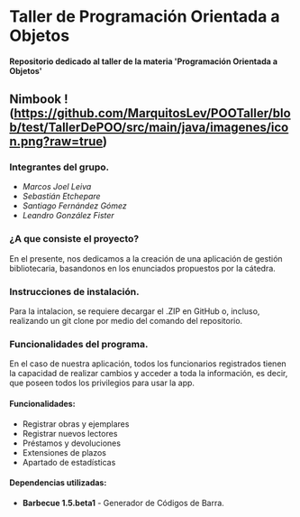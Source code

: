 # Taller de Programación Orientada a Objetos

#### Repositorio dedicado al taller de la materia 'Programación Orientada a Objetos'

## Nimbook !(https://github.com/MarquitosLev/POOTaller/blob/test/TallerDePOO/src/main/java/imagenes/icon.png?raw=true)

### Integrantes del grupo.
  
  * *Marcos Joel Leiva*
  * *Sebastián Etchepare*
  * *Santiago Fernández Gómez*
  * *Leandro González Fister*
 
### ¿A que consiste el proyecto?

  En el presente, nos dedicamos a la creación de una aplicación de gestión bibliotecaria, basandonos en los enunciados propuestos por la cátedra.
 
### Instrucciones de instalación.
 
  Para la intalacion, se requiere decargar el .ZIP en GitHub o, incluso, realizando un git clone por medio del comando del repositorio.
 
### Funcionalidades del programa.
 
  En el caso de nuestra aplicación, todos los funcionarios registrados tienen la capacidad de realizar cambios y acceder a toda la información, es decir, que     poseen todos los privilegios para usar la app. 
 
 #### Funcionalidades:
 
 * Registrar obras y ejemplares
 * Registrar nuevos lectores
 * Préstamos y devoluciones
 * Extensiones de plazos
 * Apartado de estadísticas

 #### Dependencias utilizadas:
 
 * **Barbecue 1.5.beta1** - Generador de Códigos de Barra.
 
 [Para descargar dependencia]: https://sourceforge.net/projects/barbecue/files/barbecue/1.5-beta1/
 
 
 
 
 
